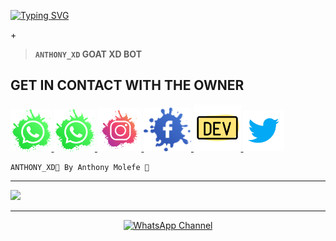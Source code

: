 <a href="https://git.io/typing-svg"><img src="https://readme-typing-svg.demolab.com?font=Black+Ops+One&size=100&pause=1000&color=FF0000&center=true&width=1000&height=200&lines=ANTHONY_XD" alt="Typing SVG" /></a>
  </p>
+

> **`ANTHONY_XD` GOAT XD BOT**

## GET IN CONTACT WITH THE OWNER
  
<a href="https://wa.me/27838820807/?text=ANTHONY_XD"> <img src="https://raw.githubusercontent.com/shizothetechie/database/main/icon/WhatsApp.png" width="13%"> </a>
  <a href="https://whatsapp.com/channel/0029VbAAiNb8fewpAk5gX70d"> <img src="https://raw.githubusercontent.com/shizothetechie/database/main/icon/WhatsApp.png" width="13%"> </a>
  <a href="https://www.facebook.com/share/18uYfYL8jp/&name=xhp_nt__fb__action__open_use"> <img src="https://raw.githubusercontent.com/shizothetechie/database/main/icon/Instagram2.png" width="14%"> </a>
  <a href="https://www.instagram.com/prettymf_anthony?=&name=xhp_nt__fb__action__open_user"> <img src="https://raw.githubusercontent.com/shizothetechie/database/main/icon/Facebook.png" width="15%"> </a><a href="https://https://github.com/Mrmolefe/efelom"> <img src="https://raw.githubusercontent.com/shizothetechie/database/main/icon/devto.png" width="15%"> </a><a href="ANTHONY_XD "> <img src="https://raw.githubusercontent.com/shizothetechie/database/main/icon/twitter.png" width="13%"> </a>
</p>


```
ANTHONY_XD👾 By Anthony Molefe 🩷 
```

--- 

<a><img src='https://files.catbox.moe/k5htyh.jpg'/></a>

---


<div align="center">
  
[![WhatsApp Channel](https://img.shields.io/badge/Join-WhatsApp%20Channel-FF00F8?style=big-square&logo=whatsapp)](https://whatsapp.com/channel/0029VbAAiNb8fewpAk5gX70d)
</div>
